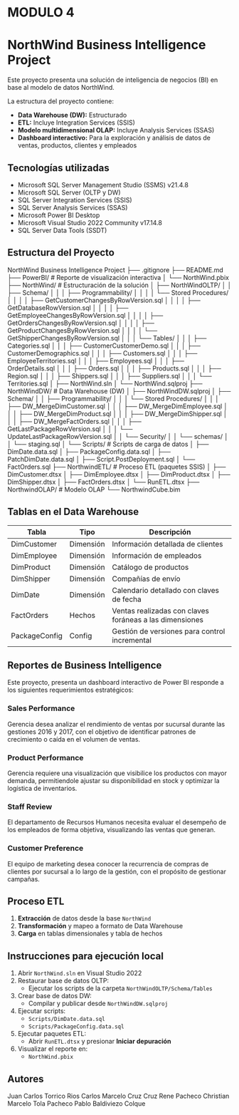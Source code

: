 # MODULO 4
# NorthWind Business Intelligence Project

Este proyecto presenta una solución de inteligencia de negocios (BI) en base al modelo de datos NorthWind.

La estructura del proyecto contiene:
- **Data Warehouse (DW):** Estructurado
- **ETL:** Incluye Integration Services (SSIS)
- **Modelo multidimensional OLAP:** Incluye Analysis Services (SSAS)
- **Dashboard interactivo:** Para la exploración y análisis de datos de ventas, productos, clientes y empleados


## Tecnologías utilizadas

- Microsoft SQL Server Management Studio (SSMS) v21.4.8
- Microsoft SQL Server (OLTP y DW)
- SQL Server Integration Services (SSIS)
- SQL Server Analysis Services (SSAS)
- Microsoft Power BI Desktop
- Microsoft Visual Studio 2022 Community v17.14.8
- SQL Server Data Tools (SSDT)

## Estructura del Proyecto

NorthWind Business Intelligence Project
├── .gitignore
├── README.md
├── PowerBI/ # Reporte de visualización interactiva
│ └── NorthWind.pbix
├── NorthWind/ # Estructuración de la solución
│ ├── NorthWindOLTP/
│ │ ├── Schema/
│ │ │ ├── Programmability/
│ │ │ │ └── Stored Procedures/
│ │ │ │ ├── GetCustomerChangesByRowVersion.sql
│ │ │ │ ├── GetDatabaseRowVersion.sql
│ │ │ │ ├── GetEmployeeChangesByRowVersion.sql
│ │ │ │ ├── GetOrdersChangesByRowVersion.sql
│ │ │ │ ├── GetProductChangesByRowVersion.sql
│ │ │ │ └── GetShipperChangesByRowVersion.sql
│ │ │ └── Tables/
│ │ │ ├── Categories.sql
│ │ │ ├── CustomerCustomerDemo.sql
│ │ │ ├── CustomerDemographics.sql
│ │ │ ├── Customers.sql
│ │ │ ├── EmployeeTerritories.sql
│ │ │ ├── Employees.sql
│ │ │ ├── OrderDetails.sql
│ │ │ ├── Orders.sql
│ │ │ ├── Products.sql
│ │ │ ├── Region.sql
│ │ │ ├── Shippers.sql
│ │ │ ├── Suppliers.sql
│ │ │ └── Territories.sql
│ ├── NorthWind.sln
│ └── NorthWind.sqlproj
├── NorthWindDW/ # Data Warehouse (DW)
│ ├── NorthWindDW.sqlproj
│ ├── Schema/
│ │ ├── Programmability/
│ │ │ └── Stored Procedures/
│ │ │ ├── DW_MergeDimCustomer.sql
│ │ │ ├── DW_MergeDimEmployee.sql
│ │ │ ├── DW_MergeDimProduct.sql
│ │ │ ├── DW_MergeDimShipper.sql
│ │ │ ├── DW_MergeFactOrders.sql
│ │ │ ├── GetLastPackageRowVersion.sql
│ │ │ └── UpdateLastPackageRowVersion.sql
│ │ └── Security/
│ │ └── schemas/
│ │ └── staging.sql
│ └── Scripts/ # Scripts de carga de datos
│ ├── DimDate.data.sql
│ ├── PackageConfig.data.sql
│ ├── PatchDimDate.data.sql
│ ├── Script.PostDeployment.sql
│ └── FactOrders.sql
├── NorthwindETL/ # Proceso ETL (paquetes SSIS)
│ ├── DimCustomer.dtsx
│ ├── DimEmployee.dtsx
│ ├── DimProduct.dtsx
│ ├── DimShipper.dtsx
│ ├── FactOrders.dtsx
│ └── RunETL.dtsx
├── NorthwindOLAP/ # Modelo OLAP
    └── NorthwindCube.bim

## Tablas en el Data Warehouse

| Tabla          | Tipo        | Descripción                                             |
|----------------|-------------|---------------------------------------------------------|
| DimCustomer    | Dimensión   | Información detallada de clientes                       |
| DimEmployee    | Dimensión   | Información de empleados                                |
| DimProduct     | Dimensión   | Catálogo de productos                                   |
| DimShipper     | Dimensión   | Compañías de envío                                      |
| DimDate        | Dimensión   | Calendario detallado con claves de fecha                |
| FactOrders     | Hechos      | Ventas realizadas con claves foráneas a las dimensiones |
| PackageConfig  | Config      | Gestión de versiones para control incremental           |


## Reportes de Business Intelligence

Este proyecto, presenta un dashboard interactivo de Power BI responde a los siguientes requerimientos estratégicos:

### Sales Performance
Gerencia desea analizar el rendimiento de ventas por sucursal durante las gestiones 2016 y 2017, con el objetivo de identificar patrones de crecimiento o caída en el volumen de ventas.

### Product Performance
Gerencia requiere una visualización que visibilice los productos con mayor demanda, permitiendole ajustar su disponibilidad en stock y optimizar la logística de inventarios.

### Staff Review
El departamento de Recursos Humanos necesita evaluar el desempeño de los empleados de forma objetiva, visualizando las ventas que generan.

### Customer Preference
El equipo de marketing desea conocer la recurrencia de compras de clientes por sucursal a lo largo de la gestión, con el propósito de gestionar campañas.


## Proceso ETL

1. **Extracción** de datos desde la base `NorthWind`
2. **Transformación** y mapeo a formato de Data Warehouse
3. **Carga** en tablas dimensionales y tabla de hechos

## Instrucciones para ejecución local

1. Abrir `NorthWind.sln` en Visual Studio 2022
2. Restaurar base de datos OLTP:
   - Ejecutar los scripts de la carpeta `NorthWindOLTP/Schema/Tables`
3. Crear base de datos DW:
   - Compilar y publicar desde `NorthWindDW.sqlproj`
4. Ejecutar scripts:
   - `Scripts/DimDate.data.sql`
   - `Scripts/PackageConfig.data.sql`
5. Ejecutar paquetes ETL:
   - Abrir `RunETL.dtsx` y presionar **Iniciar depuración**
6. Visualizar el reporte en:
   - `NorthWind.pbix`

## Autores

Juan Carlos Torrico Rios
Carlos Marcelo Cruz Cruz
Rene Pacheco
Christian Marcelo Tola Pacheco
Pablo Baldiviezo Colque
